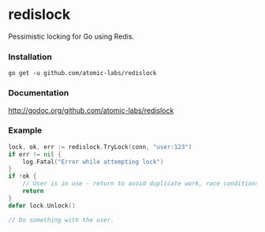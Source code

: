 redislock
=========

Pessimistic locking for Go using Redis.

### Installation

    go get -u github.com/atomic-labs/redislock

### Documentation

http://godoc.org/github.com/atomic-labs/redislock

### Example

```go
lock, ok, err := redislock.TryLock(conn, "user:123")
if err != nil {
	log.Fatal("Error while attempting lock")
}
if !ok {
	// User is in use - return to avoid duplicate work, race conditions, etc.
	return
}
defer lock.Unlock()

// Do something with the user.
```
